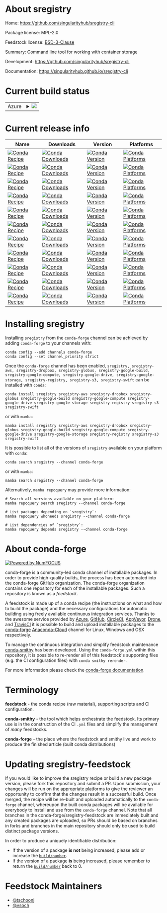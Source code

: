 About sregistry
===============

Home: https://github.com/singularityhub/sregistry-cli

Package license: MPL-2.0

Feedstock license: [BSD-3-Clause](https://github.com/conda-forge/sregistry-feedstock/blob/main/LICENSE.txt)

Summary: Command line tool for working with container storage

Development: https://github.com/singularityhub/sregistry-cli

Documentation: https://singularityhub.github.io/sregistry-cli

Current build status
====================


<table>
    
  <tr>
    <td>Azure</td>
    <td>
      <details>
        <summary>
          <a href="https://dev.azure.com/conda-forge/feedstock-builds/_build/latest?definitionId=6805&branchName=main">
            <img src="https://dev.azure.com/conda-forge/feedstock-builds/_apis/build/status/sregistry-feedstock?branchName=main">
          </a>
        </summary>
        <table>
          <thead><tr><th>Variant</th><th>Status</th></tr></thead>
          <tbody><tr>
              <td>linux_64_python3.7.____cpython</td>
              <td>
                <a href="https://dev.azure.com/conda-forge/feedstock-builds/_build/latest?definitionId=6805&branchName=main">
                  <img src="https://dev.azure.com/conda-forge/feedstock-builds/_apis/build/status/sregistry-feedstock?branchName=main&jobName=linux&configuration=linux_64_python3.7.____cpython" alt="variant">
                </a>
              </td>
            </tr><tr>
              <td>linux_64_python3.8.____cpython</td>
              <td>
                <a href="https://dev.azure.com/conda-forge/feedstock-builds/_build/latest?definitionId=6805&branchName=main">
                  <img src="https://dev.azure.com/conda-forge/feedstock-builds/_apis/build/status/sregistry-feedstock?branchName=main&jobName=linux&configuration=linux_64_python3.8.____cpython" alt="variant">
                </a>
              </td>
            </tr><tr>
              <td>linux_64_python3.9.____cpython</td>
              <td>
                <a href="https://dev.azure.com/conda-forge/feedstock-builds/_build/latest?definitionId=6805&branchName=main">
                  <img src="https://dev.azure.com/conda-forge/feedstock-builds/_apis/build/status/sregistry-feedstock?branchName=main&jobName=linux&configuration=linux_64_python3.9.____cpython" alt="variant">
                </a>
              </td>
            </tr><tr>
              <td>osx_64_python3.7.____cpython</td>
              <td>
                <a href="https://dev.azure.com/conda-forge/feedstock-builds/_build/latest?definitionId=6805&branchName=main">
                  <img src="https://dev.azure.com/conda-forge/feedstock-builds/_apis/build/status/sregistry-feedstock?branchName=main&jobName=osx&configuration=osx_64_python3.7.____cpython" alt="variant">
                </a>
              </td>
            </tr><tr>
              <td>osx_64_python3.8.____cpython</td>
              <td>
                <a href="https://dev.azure.com/conda-forge/feedstock-builds/_build/latest?definitionId=6805&branchName=main">
                  <img src="https://dev.azure.com/conda-forge/feedstock-builds/_apis/build/status/sregistry-feedstock?branchName=main&jobName=osx&configuration=osx_64_python3.8.____cpython" alt="variant">
                </a>
              </td>
            </tr><tr>
              <td>osx_64_python3.9.____cpython</td>
              <td>
                <a href="https://dev.azure.com/conda-forge/feedstock-builds/_build/latest?definitionId=6805&branchName=main">
                  <img src="https://dev.azure.com/conda-forge/feedstock-builds/_apis/build/status/sregistry-feedstock?branchName=main&jobName=osx&configuration=osx_64_python3.9.____cpython" alt="variant">
                </a>
              </td>
            </tr>
          </tbody>
        </table>
      </details>
    </td>
  </tr>
</table>

Current release info
====================

| Name | Downloads | Version | Platforms |
| --- | --- | --- | --- |
| [![Conda Recipe](https://img.shields.io/badge/recipe-sregistry-green.svg)](https://anaconda.org/conda-forge/sregistry) | [![Conda Downloads](https://img.shields.io/conda/dn/conda-forge/sregistry.svg)](https://anaconda.org/conda-forge/sregistry) | [![Conda Version](https://img.shields.io/conda/vn/conda-forge/sregistry.svg)](https://anaconda.org/conda-forge/sregistry) | [![Conda Platforms](https://img.shields.io/conda/pn/conda-forge/sregistry.svg)](https://anaconda.org/conda-forge/sregistry) |
| [![Conda Recipe](https://img.shields.io/badge/recipe-sregistry--aws-green.svg)](https://anaconda.org/conda-forge/sregistry-aws) | [![Conda Downloads](https://img.shields.io/conda/dn/conda-forge/sregistry-aws.svg)](https://anaconda.org/conda-forge/sregistry-aws) | [![Conda Version](https://img.shields.io/conda/vn/conda-forge/sregistry-aws.svg)](https://anaconda.org/conda-forge/sregistry-aws) | [![Conda Platforms](https://img.shields.io/conda/pn/conda-forge/sregistry-aws.svg)](https://anaconda.org/conda-forge/sregistry-aws) |
| [![Conda Recipe](https://img.shields.io/badge/recipe-sregistry--dropbox-green.svg)](https://anaconda.org/conda-forge/sregistry-dropbox) | [![Conda Downloads](https://img.shields.io/conda/dn/conda-forge/sregistry-dropbox.svg)](https://anaconda.org/conda-forge/sregistry-dropbox) | [![Conda Version](https://img.shields.io/conda/vn/conda-forge/sregistry-dropbox.svg)](https://anaconda.org/conda-forge/sregistry-dropbox) | [![Conda Platforms](https://img.shields.io/conda/pn/conda-forge/sregistry-dropbox.svg)](https://anaconda.org/conda-forge/sregistry-dropbox) |
| [![Conda Recipe](https://img.shields.io/badge/recipe-sregistry--globus-green.svg)](https://anaconda.org/conda-forge/sregistry-globus) | [![Conda Downloads](https://img.shields.io/conda/dn/conda-forge/sregistry-globus.svg)](https://anaconda.org/conda-forge/sregistry-globus) | [![Conda Version](https://img.shields.io/conda/vn/conda-forge/sregistry-globus.svg)](https://anaconda.org/conda-forge/sregistry-globus) | [![Conda Platforms](https://img.shields.io/conda/pn/conda-forge/sregistry-globus.svg)](https://anaconda.org/conda-forge/sregistry-globus) |
| [![Conda Recipe](https://img.shields.io/badge/recipe-sregistry--google--build-green.svg)](https://anaconda.org/conda-forge/sregistry-google-build) | [![Conda Downloads](https://img.shields.io/conda/dn/conda-forge/sregistry-google-build.svg)](https://anaconda.org/conda-forge/sregistry-google-build) | [![Conda Version](https://img.shields.io/conda/vn/conda-forge/sregistry-google-build.svg)](https://anaconda.org/conda-forge/sregistry-google-build) | [![Conda Platforms](https://img.shields.io/conda/pn/conda-forge/sregistry-google-build.svg)](https://anaconda.org/conda-forge/sregistry-google-build) |
| [![Conda Recipe](https://img.shields.io/badge/recipe-sregistry--google--compute-green.svg)](https://anaconda.org/conda-forge/sregistry-google-compute) | [![Conda Downloads](https://img.shields.io/conda/dn/conda-forge/sregistry-google-compute.svg)](https://anaconda.org/conda-forge/sregistry-google-compute) | [![Conda Version](https://img.shields.io/conda/vn/conda-forge/sregistry-google-compute.svg)](https://anaconda.org/conda-forge/sregistry-google-compute) | [![Conda Platforms](https://img.shields.io/conda/pn/conda-forge/sregistry-google-compute.svg)](https://anaconda.org/conda-forge/sregistry-google-compute) |
| [![Conda Recipe](https://img.shields.io/badge/recipe-sregistry--google--drive-green.svg)](https://anaconda.org/conda-forge/sregistry-google-drive) | [![Conda Downloads](https://img.shields.io/conda/dn/conda-forge/sregistry-google-drive.svg)](https://anaconda.org/conda-forge/sregistry-google-drive) | [![Conda Version](https://img.shields.io/conda/vn/conda-forge/sregistry-google-drive.svg)](https://anaconda.org/conda-forge/sregistry-google-drive) | [![Conda Platforms](https://img.shields.io/conda/pn/conda-forge/sregistry-google-drive.svg)](https://anaconda.org/conda-forge/sregistry-google-drive) |
| [![Conda Recipe](https://img.shields.io/badge/recipe-sregistry--google--storage-green.svg)](https://anaconda.org/conda-forge/sregistry-google-storage) | [![Conda Downloads](https://img.shields.io/conda/dn/conda-forge/sregistry-google-storage.svg)](https://anaconda.org/conda-forge/sregistry-google-storage) | [![Conda Version](https://img.shields.io/conda/vn/conda-forge/sregistry-google-storage.svg)](https://anaconda.org/conda-forge/sregistry-google-storage) | [![Conda Platforms](https://img.shields.io/conda/pn/conda-forge/sregistry-google-storage.svg)](https://anaconda.org/conda-forge/sregistry-google-storage) |
| [![Conda Recipe](https://img.shields.io/badge/recipe-sregistry--registry-green.svg)](https://anaconda.org/conda-forge/sregistry-registry) | [![Conda Downloads](https://img.shields.io/conda/dn/conda-forge/sregistry-registry.svg)](https://anaconda.org/conda-forge/sregistry-registry) | [![Conda Version](https://img.shields.io/conda/vn/conda-forge/sregistry-registry.svg)](https://anaconda.org/conda-forge/sregistry-registry) | [![Conda Platforms](https://img.shields.io/conda/pn/conda-forge/sregistry-registry.svg)](https://anaconda.org/conda-forge/sregistry-registry) |
| [![Conda Recipe](https://img.shields.io/badge/recipe-sregistry--s3-green.svg)](https://anaconda.org/conda-forge/sregistry-s3) | [![Conda Downloads](https://img.shields.io/conda/dn/conda-forge/sregistry-s3.svg)](https://anaconda.org/conda-forge/sregistry-s3) | [![Conda Version](https://img.shields.io/conda/vn/conda-forge/sregistry-s3.svg)](https://anaconda.org/conda-forge/sregistry-s3) | [![Conda Platforms](https://img.shields.io/conda/pn/conda-forge/sregistry-s3.svg)](https://anaconda.org/conda-forge/sregistry-s3) |
| [![Conda Recipe](https://img.shields.io/badge/recipe-sregistry--swift-green.svg)](https://anaconda.org/conda-forge/sregistry-swift) | [![Conda Downloads](https://img.shields.io/conda/dn/conda-forge/sregistry-swift.svg)](https://anaconda.org/conda-forge/sregistry-swift) | [![Conda Version](https://img.shields.io/conda/vn/conda-forge/sregistry-swift.svg)](https://anaconda.org/conda-forge/sregistry-swift) | [![Conda Platforms](https://img.shields.io/conda/pn/conda-forge/sregistry-swift.svg)](https://anaconda.org/conda-forge/sregistry-swift) |

Installing sregistry
====================

Installing `sregistry` from the `conda-forge` channel can be achieved by adding `conda-forge` to your channels with:

```
conda config --add channels conda-forge
conda config --set channel_priority strict
```

Once the `conda-forge` channel has been enabled, `sregistry, sregistry-aws, sregistry-dropbox, sregistry-globus, sregistry-google-build, sregistry-google-compute, sregistry-google-drive, sregistry-google-storage, sregistry-registry, sregistry-s3, sregistry-swift` can be installed with `conda`:

```
conda install sregistry sregistry-aws sregistry-dropbox sregistry-globus sregistry-google-build sregistry-google-compute sregistry-google-drive sregistry-google-storage sregistry-registry sregistry-s3 sregistry-swift
```

or with `mamba`:

```
mamba install sregistry sregistry-aws sregistry-dropbox sregistry-globus sregistry-google-build sregistry-google-compute sregistry-google-drive sregistry-google-storage sregistry-registry sregistry-s3 sregistry-swift
```

It is possible to list all of the versions of `sregistry` available on your platform with `conda`:

```
conda search sregistry --channel conda-forge
```

or with `mamba`:

```
mamba search sregistry --channel conda-forge
```

Alternatively, `mamba repoquery` may provide more information:

```
# Search all versions available on your platform:
mamba repoquery search sregistry --channel conda-forge

# List packages depending on `sregistry`:
mamba repoquery whoneeds sregistry --channel conda-forge

# List dependencies of `sregistry`:
mamba repoquery depends sregistry --channel conda-forge
```


About conda-forge
=================

[![Powered by
NumFOCUS](https://img.shields.io/badge/powered%20by-NumFOCUS-orange.svg?style=flat&colorA=E1523D&colorB=007D8A)](https://numfocus.org)

conda-forge is a community-led conda channel of installable packages.
In order to provide high-quality builds, the process has been automated into the
conda-forge GitHub organization. The conda-forge organization contains one repository
for each of the installable packages. Such a repository is known as a *feedstock*.

A feedstock is made up of a conda recipe (the instructions on what and how to build
the package) and the necessary configurations for automatic building using freely
available continuous integration services. Thanks to the awesome service provided by
[Azure](https://azure.microsoft.com/en-us/services/devops/), [GitHub](https://github.com/),
[CircleCI](https://circleci.com/), [AppVeyor](https://www.appveyor.com/),
[Drone](https://cloud.drone.io/welcome), and [TravisCI](https://travis-ci.com/)
it is possible to build and upload installable packages to the
[conda-forge](https://anaconda.org/conda-forge) [Anaconda-Cloud](https://anaconda.org/)
channel for Linux, Windows and OSX respectively.

To manage the continuous integration and simplify feedstock maintenance
[conda-smithy](https://github.com/conda-forge/conda-smithy) has been developed.
Using the ``conda-forge.yml`` within this repository, it is possible to re-render all of
this feedstock's supporting files (e.g. the CI configuration files) with ``conda smithy rerender``.

For more information please check the [conda-forge documentation](https://conda-forge.org/docs/).

Terminology
===========

**feedstock** - the conda recipe (raw material), supporting scripts and CI configuration.

**conda-smithy** - the tool which helps orchestrate the feedstock.
                   Its primary use is in the construction of the CI ``.yml`` files
                   and simplify the management of *many* feedstocks.

**conda-forge** - the place where the feedstock and smithy live and work to
                  produce the finished article (built conda distributions)


Updating sregistry-feedstock
============================

If you would like to improve the sregistry recipe or build a new
package version, please fork this repository and submit a PR. Upon submission,
your changes will be run on the appropriate platforms to give the reviewer an
opportunity to confirm that the changes result in a successful build. Once
merged, the recipe will be re-built and uploaded automatically to the
`conda-forge` channel, whereupon the built conda packages will be available for
everybody to install and use from the `conda-forge` channel.
Note that all branches in the conda-forge/sregistry-feedstock are
immediately built and any created packages are uploaded, so PRs should be based
on branches in forks and branches in the main repository should only be used to
build distinct package versions.

In order to produce a uniquely identifiable distribution:
 * If the version of a package **is not** being increased, please add or increase
   the [``build/number``](https://docs.conda.io/projects/conda-build/en/latest/resources/define-metadata.html#build-number-and-string).
 * If the version of a package **is** being increased, please remember to return
   the [``build/number``](https://docs.conda.io/projects/conda-build/en/latest/resources/define-metadata.html#build-number-and-string)
   back to 0.

Feedstock Maintainers
=====================

* [@tschoonj](https://github.com/tschoonj/)
* [@vsoch](https://github.com/vsoch/)

